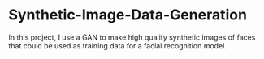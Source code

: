 # Synthetic-Image-Data-Generation
In this project, I use a GAN to make high quality synthetic images of faces that could be used as training data for a facial recognition model.
